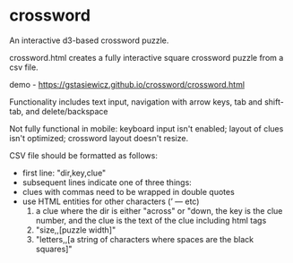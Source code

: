 # crossword

An interactive d3-based crossword puzzle.

crossword.html creates a fully interactive square crossword puzzle from a csv file.

demo - https://gstasiewicz.github.io/crossword/crossword.html

Functionality includes text input, navigation with arrow keys, tab and shift-tab, and delete/backspace

Not fully functional in mobile: keyboard input isn't enabled; layout of clues isn't optimized; crossword layout doesn't resize.

CSV file should be formatted as follows:
  - first line: "dir,key,clue"
  - subsequent lines indicate one of three things:
  - clues with commas need to be wrapped in double quotes
  - use HTML entities for other characters (&rsquo; &mdash; etc)
    1) a clue where the dir is either "across" or "down, the key is the clue number, and the clue is the text of the clue including html tags
    2) "size,,[puzzle width]"
    3) "letters,,[a string of characters where spaces are the black squares]"

